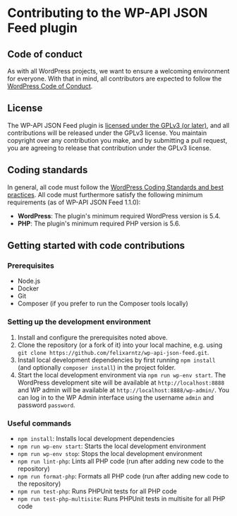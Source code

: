 # Contributing to the WP-API JSON Feed plugin

## Code of conduct

As with all WordPress projects, we want to ensure a welcoming environment for everyone. With that in mind, all contributors are expected to follow the [WordPress Code of Conduct](https://make.wordpress.org/handbook/community-code-of-conduct/).

## License

The WP-API JSON Feed plugin is [licensed under the GPLv3 (or later)](/license.txt), and all contributions will be released under the GPLv3 license. You maintain copyright over any contribution you make, and by submitting a pull request, you are agreeing to release that contribution under the GPLv3 license.

## Coding standards

In general, all code must follow the [WordPress Coding Standards and best practices](https://developer.wordpress.org/coding-standards/). All code must furthermore satisfy the following minimum requirements (as of WP-API JSON Feed 1.1.0):

- **WordPress**: The plugin's minimum required WordPress version is 5.4.
- **PHP**: The plugin's minimum required PHP version is 5.6.

## Getting started with code contributions

### Prerequisites

* Node.js
* Docker
* Git
* Composer (if you prefer to run the Composer tools locally)

### Setting up the development environment

1. Install and configure the prerequisites noted above.
2. Clone the repository (or a fork of it) into your local machine, e.g. using `git clone https://github.com/felixarntz/wp-api-json-feed.git`.
3. Install local development dependencies by first running `npm install` (and optionally `composer install`) in the project folder.
4. Start the local development environment via `npm run wp-env start`. The WordPress development site will be available at `http://localhost:8888` and WP admin will be available at `http://localhost:8888/wp-admin/`. You can log in to the WP Admin interface using the username `admin` and password `password`.

### Useful commands

* `npm install`: Installs local development dependencies
* `npm run wp-env start`: Starts the local development environment
* `npm run wp-env stop`: Stops the local development environment
* `npm run lint-php`: Lints all PHP code (run after adding new code to the repository)
* `npm run format-php`: Formats all PHP code (run after adding new code to the repository)
* `npm run test-php`: Runs PHPUnit tests for all PHP code
* `npm run test-php-multisite`: Runs PHPUnit tests in multisite for all PHP code
